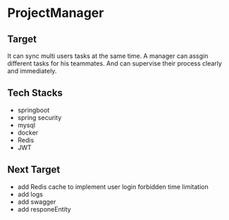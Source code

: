 # ProjectManager
## Target
It can sync multi users tasks at the same time.
A manager can assgin different tasks for his teammates. And can supervise their process clearly and immediately.

## Tech Stacks
- springboot
- spring security
- mysql
- docker
- Redis
- JWT

## Next Target
- add Redis cache to implement user login forbidden time limitation
- add logs
- add swagger
- add responeEntity
